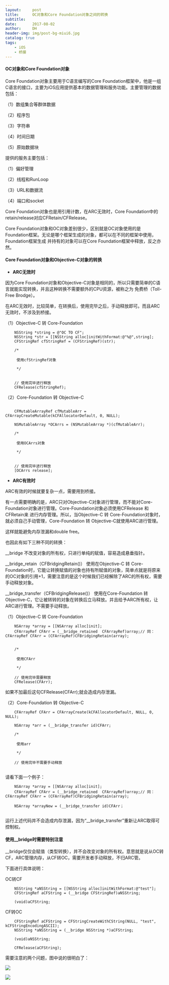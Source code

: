 ```yaml
---
layout:     post
title:      OC对象和Core Foundation对象之间的转换
subtitle:   
date:       2017-08-02
author:     DH
header-img: img/post-bg-miui6.jpg 
catalog: true
tags:
    - iOS
    - 桥接
---
```

#### OC对象和Core Foundation对象

Core Foundation对象主要用于C语言编写的Core Foundation框架中，他是一组C语言的接口，主要为iOS应用提供基本的数据管理和服务功能。主要管理的数据包括：

（1）数组集合等群体数据

（2）程序包

（3）字符串

（4）时间日期

（5）原始数据块

提供的服务主要包括：

（1）偏好管理

（2）线程和RunLoop

（3）URL和数据流

（4）端口和socket

Core Foundation对象也是用引用计数，在ARC无效时，Core Foundation中的retain/release对应CFRetain/CFRelease。

Core Foundation对象和OC对象差别很少，区别就是OC对象使用的是Foundation框架。无论是哪个框架生成的对象，都可以在不同的框架中使用，Foundation框架生成
并持有的对象可以在Core Foundation框架中释放，反之亦然。

#### Core Foundation对象和Objective-C对象的转换

- **ARC无效时**

因为Core Foundation对象和Objective-C对象是相同的，所以只需要简单的C语言就能实现转换，并且这种转换不需要额外的CPU资源，被称之为
免费桥（Toll-Free Brodge）。

在ARC无效时，比较简单，在转换后，使用完毕之后，手动释放即可。而且ARC无效时，不涉及到桥接。

（1）Objective-C 转 Core-Foundation

```
    NSString *string = @"OC TO CF";
    NSString *str = [[NSString alloc]initWithFormat:@"%@",string];
    CFStringRef cfStringRef = (CFStringRef)(str);
    
    /*
     
     使用cfStringRef对象
     
     */
    
    
    // 使用完毕进行释放
    CFRelease(cfStringRef);		

```

（2）Core-Foundation 转 Objective-C 

```
    
    CFMutableArrayRef cfMutableArr = CFArrayCreateMutable(kCFAllocatorDefault, 0, NULL);
    
    NSMutableArray *OCArrs = (NSMutableArray *)(cfMutableArr);
    
    /*
     
     使用OCArrs对象
     
     */
    
    
    // 使用完毕进行释放
    [OCArrs release];		

```


- **ARC有效时**


ARC有效的时候就要复杂一点，需要用到桥接。

有一点需要明确的是，ARC只对Objective-C对象进行管理，而不能对Core-Foundation对象进行管理。Core-Foundation对象必须使用CFRelease 和 CFRetain来
进行内存管理。所以，当Objective-C 转 Core-Foundation对象时，就必须自己手动管理，Core-Foundation 转 Objective-C就使用ARC进行管理。

这样就能避免内存泄漏和double free。

也因此有如下三种不同的转换：

__bridge 不改变对象的所有权，只进行单纯的赋值，容易造成悬垂指针。

__bridge_retain（CFBridgingRetain()） 使用在Objective-C 转 Core-Foundation时，它能让转换赋值的对象也持有所赋值的对象，简单点就是将原来的OC对象的引用+1，需要注意的是这个时候我们已经解除了ARC的所有权，需要手动释放对象。

__bridge_transfer（CFBridgingRelease()） 使用在Core-Foundation 转 Objective-C，它让被转转的对象在转换后立马释放。并且给予ARC所有权，让ARC进行管理。不需要手动释放。


（1）Objective-C 转 Core-Foundation

```
    NSArray *array = [[NSArray alloc]init];
    CFArrayRef CFArr = (__bridge_retained  CFArrayRef)array;// 同：CFArrayRef CFArr = (CFArrayRef)CFBridgingRetain(array);
    
    
    /*
     
     使用CFArr
     
     */
    
    // 使用完毕需要释放
    CFRelease(CFArr);		

```


如果不加最后这句CFRelease(CFArr);就会造成内存泄漏。


（2）Core-Foundation 转 Objective-C 

```
    CFArrayRef CFArr = CFArrayCreate(kCFAllocatorDefault, NULL, 0, NULL);
    
    NSArray *arr = (__bridge_transfer id)CFArr;
    
    /*
     
     使用arr
     
     */
    
    // 使用完毕不需要手动释放		
        
```

请看下面一个例子：

```
    NSArray *array = [[NSArray alloc]init];
    CFArrayRef CFArr = (__bridge_retained  CFArrayRef)array;// 同：CFArrayRef CFArr = (CFArrayRef)CFBridgingRetain(array);
    
    NSArray *arrayNew = (__bridge_transfer id)CFArr；
    
```

运行上述代码并不会造成内存泄漏，因为“__bridge_transfer”重新让ARC取得可控制权。

#### 使用__bridge时需要特别注意

__bridge仅仅会赋值（类型转换），并不会改变对象的所有权。意思就是说从OC转CF，ARC管理内存，从CF转OC，需要开发者手动释放，不归ARC管。


下面进行具体说明：


OC转CF

```
    NSString *aNSString = [[NSString alloc]initWithFormat:@"test"];   
    CFStringRef aCFString = (__bridge CFStringRef)aNSString;   
      
    (void)aCFString;  		

```

CF转OC
```
    CFStringRef aCFString = CFStringCreateWithCString(NULL, "test", kCFStringEncodingASCII);   
    NSString *aNSString = (__bridge NSString *)aCFString;  
      
    (void)aNSString;  
      
    CFRelease(aCFString);	

```

需要注意的两个问题，图中说的很明白了：

![](https://ws1.sinaimg.cn/large/006tKfTcgy1fi6dqdq69bj30rc0qe4d1.jpg)

![](https://ws2.sinaimg.cn/large/006tKfTcgy1fi6dqlr2nqj30rh0rl18o.jpg)


